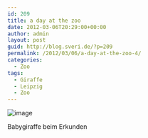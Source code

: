 ```yaml
---
id: 209
title: a day at the zoo
date: 2012-03-06T20:29:00+00:00
author: admin
layout: post
guid: http://blog.sveri.de/?p=209
permalink: /2012/03/06/a-day-at-the-zoo-4/
categories:
  - Zoo
tags:
  - Giraffe
  - Leipzig
  - Zoo
---
```

<div style="width: 510px" class="wp-caption alignnone">
  <img title="IMG-20120307-WA0001.jpg" class="alignnone" alt="image" src="http://blog.sveri.de/wp-content/uploads/2012/03/wpid-IMG-20120307-WA0001.jpg" />
  
  <p class="wp-caption-text">
    Babygiraffe beim Erkunden
  </p>
</div>